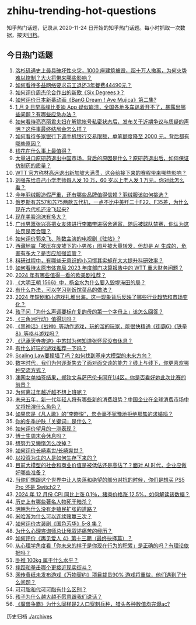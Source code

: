 # zhihu-trending-hot-questions

知乎热门话题，记录从 2020-11-24
日开始的知乎热门话题。每小时抓取一次数据，按天[归档](./archives)。

## 今日热门话题

<!-- BEGIN -->
<!-- 最后更新时间 Fri Jan 10 2025 08:35:18 GMT+0800 (China Standard Time) -->

1. [洛杉矶遇史上最具破坏性火灾，1000 座建筑被毁，超十万人撤离，为何火势难以控制？大火将带来哪些影响？](https://www.zhihu.com/question/9116081694)
1. [如何看待多益网络要求员工退还3年餐费44490元？](https://www.zhihu.com/question/9071328724)
1. [如何评价周杰伦合作出的新歌《Six Degrees 》？](https://www.zhihu.com/question/9115107071)
1. [如何评价日本新番动画《BanG Dream！Ave Mujica》第二集?](https://www.zhihu.com/question/9183903727)
1. [1 月 9 日早高峰比亚迪 App 疑似崩溃，全国各地多车趴着开不了，暴露出哪些问题？有哪些应急办法？](https://www.zhihu.com/question/9119373700)
1. [如何看待亮亮丽君夫妇在解除帐号私密状态后，发布关于近期争议与质疑的声明？这件事最终结局会怎么样？](https://www.zhihu.com/question/9094463998)
1. [如何看待多家银行下调手机银行交易限额，单笔额度降至 2000 元，背后都有哪些原因？](https://www.zhihu.com/question/9119440644)
1. [钱花在什么事上最值得？](https://www.zhihu.com/question/618637534)
1. [大量进口原研药退出中国市场，背后的原因是什么？原研药退出后，如何保证仿制药的质量？](https://www.zhihu.com/question/9061448323)
1. [WTT 官方称林高远退出新加坡大满贯，这会给接下来的赛程带来哪些影响？](https://www.zhihu.com/question/9143615114)
1. [刘强东给自己小学老师每人发 10 万，60 岁以上老人发 1 万元，你对此怎么看？](https://www.zhihu.com/question/8965311605)
1. [今年羽绒服造假严重，还有哪些品牌值得信赖？羽绒服该如何挑选？](https://www.zhihu.com/question/5156457762)
1. [俄罗斯有苏57和苏75两款五代机，一点不比中美歼二十F22、F35差，为什么现在六代机还没飞起来?](https://www.zhihu.com/question/8767598342)
1. [现在美股泡沫有多大？](https://www.zhihu.com/question/8412556498)
1. [广州男篮张兴亮把女友装进行李箱带进宿舍通宵，随后被球队禁赛，你认为这处罚是否合理？](https://www.zhihu.com/question/9074832333)
1. [如何评价郭京飞、陈数主演的电视剧《驻站》?](https://www.zhihu.com/question/8804855399)
1. [西藏地震「被压在废墟下的小男孩」图片被大量转发，但却是 AI 生成的，危害有多大？是否应加强监管？](https://www.zhihu.com/question/9077942434)
1. [科研过程中，有哪些无意识的小习惯其实却在大大提升科研效率？](https://www.zhihu.com/question/7718792090)
1. [如何看待太原市体育局 2023 年度部门决算报告中的 WTT 重大财务问题？](https://www.zhihu.com/question/8978457077)
1. [2024 年有哪些值得一看的欧美剧推荐？](https://www.zhihu.com/question/5975427403)
1. [《大明王朝 1566》中，杨金水为什么要入毁堤淹田的局？](https://www.zhihu.com/question/5850873475)
1. [有什么办法，可以学习到饭馆菜品的做法？](https://www.zhihu.com/question/8490108349)
1. [2024 年短剧和小游戏扎堆出海，这一现象背后反映了哪些行业趋势和市场变化？](https://www.zhihu.com/question/8522848909)
1. [孩子问「为什么声调要标在复韵母的第一个字母上」该怎么回答？](https://www.zhihu.com/question/8798814794)
1. [《三角洲行动》值得玩吗？](https://www.zhihu.com/question/674344303)
1. [《黑神话》《战神》等动作游戏，玩的溜的玩家，能很快精通《街霸6》《铁拳8》等格斗游戏吗？](https://www.zhihu.com/question/6073918626)
1. [《记承天寺夜游》中苏轼为何知道张怀民没有休息？](https://www.zhihu.com/question/6755360845)
1. [有什么好玩的游戏推荐一下吗？](https://www.zhihu.com/question/9087613614)
1. [Scaling Law要撞墙了吗？如何找到基座大模型的未来方向？](https://www.zhihu.com/question/8584644469)
1. [数字时代，我们为何逐渐失去了面对面交谈的能力？线上与线下，你更喜欢哪种交流方式？](https://www.zhihu.com/question/7814252742)
1. [澳网女单抽签结果，郑钦文与萨巴伦卡同在1/4区，你是否看好她此次比赛的前景？](https://www.zhihu.com/question/9133131799)
1. [为何离过年越近越不想上班呢？](https://www.zhihu.com/question/9072124382)
1. [未来五年，新一代年轻人将有哪些新的消费趋势？中国企业在全球消费市场中又将扮演什么角色？](https://www.zhihu.com/question/9031295594)
1. [如果您是《凡人歌》的“李晓悦”，您会毫不犹豫地拒绝那隽的求婚吗？](https://www.zhihu.com/question/667344944)
1. [你的冬季护肤「关键词」是什么？](https://www.zhihu.com/question/3222384752)
1. [如何评价望月的一测表现？](https://www.zhihu.com/question/9125658890)
1. [博士生周末会休息吗？](https://www.zhihu.com/question/5676021525)
1. [想努力又懒惰怎么改掉？](https://www.zhihu.com/question/9058025761)
1. [如何评价长崎素世/长崎爽世？](https://www.zhihu.com/question/617378803)
1. [以投资为生的人是如何生存下来的？](https://www.zhihu.com/question/4655109637)
1. [目前大模型的社会和商业价值是被低估还是高估了？面对 AI 时代，企业应做好哪些准备？](https://www.zhihu.com/question/8837880864)
1. [当你们想跟这个世界中让人失落和绝望的部分对抗的时候，你们是想买 PS5 Pro 还是 Switch2？](https://www.zhihu.com/question/9054274614)
1. [2024 年 12 月份 CPI 同比上涨 0.1％，猪肉价格涨 12.5%，如何解读该数据？](https://www.zhihu.com/question/9122332856)
1. [历史上有哪些著名人物死于暗杀？](https://www.zhihu.com/question/24966600)
1. [明朝为什么没有走殖民扩张的道路？](https://www.zhihu.com/question/561523336)
1. [米哈游为什么可以连续赌赢三次？](https://www.zhihu.com/question/429700140)
1. [如何评价古装剧《国色芳华》5-8 集？](https://www.zhihu.com/question/9076733463)
1. [为什么心理咨询师总让我叙述痛苦的经历？](https://www.zhihu.com/question/8972391697)
1. [如何评价《再见爱人 4》第十三期（最终抉择篇）？](https://www.zhihu.com/question/9134627152)
1. [从心理学角度看「你未来的样子是你现在行为的积累」是正确的吗？有理论依据吗？](https://www.zhihu.com/question/8932762162)
1. [卧推 100kg 属于什么水平？](https://www.zhihu.com/question/5146320372)
1. [摔跤和拳击哪个更接近现实街斗？](https://www.zhihu.com/question/659535555)
1. [网传叠纸未发布游戏《万物契约》项目裁员90% 游戏将重做，他们遇到了什么问题？](https://www.zhihu.com/question/9077477989)
1. [可可脂和代可可脂有什么区别？](https://www.zhihu.com/question/364859938)
1. [孩子为什么越大越不愿意跟我们说话？](https://www.zhihu.com/question/9092627046)
1. [《魔兽争霸》为什么同样是2人口穿刺兵种，猎头各种数值均完爆ac?](https://www.zhihu.com/question/8516024870)

<!-- END -->

历史归档 [./archives](./archives)
